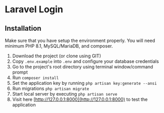 # Laravel Login

## Installation 
Make sure that you have setup the environment properly. You will need minimum PHP 8.1, MySQL/MariaDB, and composer.

1. Download the project (or clone using GIT)
2. Copy `.env.example` into `.env` and configure your database credentials
3. Go to the project's root directory using terminal window/command prompt
4. Run `composer install`
5. Set the application key by running `php artisan key:generate --ansi`
6. Run migrations `php artisan migrate`
7. Start local server by executing `php artisan serve`
8. Visit here [http://127.0.0.1:8000](http://127.0.0.1:8000) to test the application
